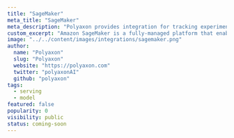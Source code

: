 ```yaml
---
title: "SageMaker"
meta_title: "SageMaker"
meta_description: "Polyaxon provides integration for tracking experiment running on SageMaker as well as a module for packaging and deploying models on SageMaker."
custom_excerpt: "Amazon SageMaker is a fully-managed platform that enables developers and data scientists to quickly and easily build, train, and deploy machine learning."
image: "../../content/images/integrations/sagemaker.png"
author:
  name: "Polyaxon"
  slug: "Polyaxon"
  website: "https://polyaxon.com"
  twitter: "polyaxonAI"
  github: "polyaxon"
tags: 
  - serving
  - model
featured: false
popularity: 0
visibility: public
status: coming-soon
---
```

